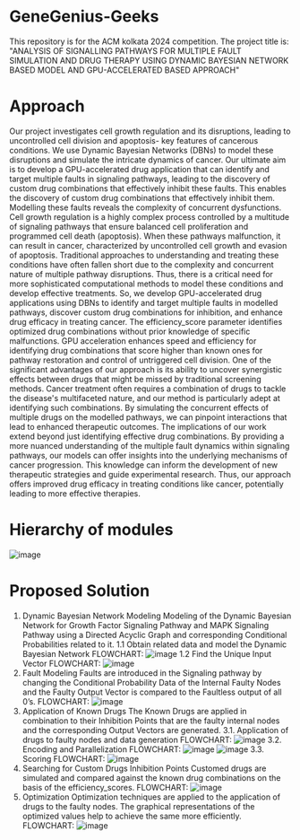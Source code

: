 # GeneGenius-Geeks
This repository is for the ACM kolkata  2024 competition. The project title is: "ANALYSIS OF SIGNALLING PATHWAYS FOR MULTIPLE FAULT SIMULATION AND DRUG THERAPY USING DYNAMIC BAYESIAN NETWORK BASED MODEL AND GPU-ACCELERATED BASED APPROACH"

# Approach
Our project investigates cell growth regulation and its disruptions, leading to uncontrolled cell division and apoptosis- key features of cancerous conditions. We use Dynamic Bayesian Networks (DBNs) to model these disruptions and simulate the intricate dynamics of cancer. Our ultimate aim is to develop a GPU-accelerated drug application that can identify and target multiple faults in signaling pathways, leading to the discovery of custom drug combinations that effectively inhibit these faults. This enables the discovery of custom drug combinations that effectively inhibit them. Modelling these faults reveals the complexity of concurrent dysfunctions. Cell growth regulation is a highly complex process controlled by a multitude of signaling pathways that ensure balanced cell proliferation and programmed cell death (apoptosis). When these pathways malfunction, it can result in cancer, characterized by uncontrolled cell growth and evasion of apoptosis. Traditional approaches to understanding and treating these conditions have often fallen short due to the complexity and concurrent nature of multiple pathway disruptions. Thus, there is a critical need for more sophisticated computational methods to model these conditions and develop effective treatments. So, we develop GPU-accelerated drug applications using DBNs to identify and target multiple faults in modelled pathways, discover custom drug combinations for inhibition, and enhance drug efficacy in treating cancer. The efficiency_score parameter identifies optimized drug combinations without prior knowledge of specific malfunctions. GPU acceleration enhances speed and efficiency for identifying drug combinations that score higher than known ones for pathway restoration and control of untriggered cell division. One of the significant advantages of our approach is its ability to uncover synergistic effects between drugs that might be missed by traditional screening methods. Cancer treatment often requires a combination of drugs to tackle the disease's multifaceted nature, and our method is particularly adept at identifying such combinations. By simulating the concurrent effects of multiple drugs on the modelled pathways, we can pinpoint interactions that lead to enhanced therapeutic outcomes. The implications of our work extend beyond just identifying effective drug combinations. By providing a more nuanced understanding of the multiple fault dynamics within signaling pathways, our models can offer insights into the underlying mechanisms of cancer progression. This knowledge can inform the development of new therapeutic strategies and guide experimental research. Thus, our approach offers improved drug efficacy in treating conditions like cancer, potentially leading to more effective therapies.

# Hierarchy of modules
![image](https://github.com/anindya-maitra/GeneGenius-Geeks/assets/85032238/4875139b-0b6b-44f1-864f-97e705b38ec5)

# Proposed Solution
1. Dynamic Bayesian Network Modeling
Modeling of the Dynamic Bayesian Network for Growth Factor Signaling Pathway and MAPK Signaling Pathway using a Directed Acyclic Graph and corresponding Conditional Probabilities related to it.
1.1	Obtain related data and model the Dynamic Bayesian Network
FLOWCHART:
![image](https://github.com/anindya-maitra/GeneGenius-Geeks/assets/85032238/5765a81c-2035-4e92-b8e4-2b45d2c935fb)
1.2	Find the Unique Input Vector
FLOWCHART:
![image](https://github.com/anindya-maitra/GeneGenius-Geeks/assets/85032238/4f226f7f-9eb2-40de-b531-5c0772685c8b)
2.	Fault Modeling
Faults are introduced in the Signaling pathway by changing the Conditional Probability Data of the Internal Faulty Nodes and the Faulty Output Vector is compared to the Faultless output of all 0’s.
FLOWCHART:
![image](https://github.com/anindya-maitra/GeneGenius-Geeks/assets/85032238/24f6e9b6-e5f0-4a00-9eff-2fd7e0fe903c)
3. Application of Known Drugs
The Known Drugs are applied in combination to their Inhibition Points that are the faulty internal nodes and the corresponding Output Vectors are generated.
3.1.	Application of drugs to faulty nodes and data generation 
FLOWCHART:
![image](https://github.com/anindya-maitra/GeneGenius-Geeks/assets/85032238/3a6abe56-a091-4cfb-887f-b303a69730f2)
3.2.	Encoding and Parallelization
FLOWCHART:
![image](https://github.com/anindya-maitra/GeneGenius-Geeks/assets/85032238/b7361f85-3fa3-4ff9-b3e3-60c737a922e8)
![image](https://github.com/anindya-maitra/GeneGenius-Geeks/assets/85032238/e0a7fd5f-b647-4fa6-bad2-028f255fcdb2)
3.3.	Scoring
FLOWCHART:
![image](https://github.com/anindya-maitra/GeneGenius-Geeks/assets/85032238/2ea7f969-916d-411d-b673-ebbf3e21bb66)
4.	Searching for Custom Drugs Inhibition Points
Customed drugs are simulated and compared against the known drug combinations on the basis of the efficiency_scores.
FLOWCHART:
![image](https://github.com/anindya-maitra/GeneGenius-Geeks/assets/85032238/955d1f9f-bbd3-4d1c-befe-76271cbf5b1d)
5.	Optimization
Optimization techniques are applied to the application of drugs to the faulty nodes. The graphical representations of the optimized values help to achieve the same more efficiently.
FLOWCHART:
![image](https://github.com/anindya-maitra/GeneGenius-Geeks/assets/85032238/2d330f55-2ed0-44a2-9bc0-defff2c837c0)
